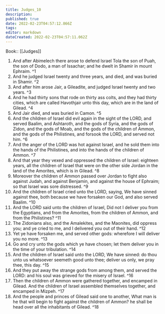 ```yaml
---
title: Judges_10
description: 
published: true
date: 2022-02-23T04:57:12.866Z
tags: 
editor: markdown
dateCreated: 2022-02-23T04:57:11.062Z
---
```


 Book:: [[Judges]]
 1. And after Abimelech there arose to defend Israel Tola the son of Puah, the son of Dodo, a man of Issachar; and he dwelt in Shamir in mount Ephraim. ^1
 2. And he judged Israel twenty and three years, and died, and was buried in Shamir. ^2
 3. And after him arose Jair, a Gileadite, and judged Israel twenty and two years. ^3
 4. And he had thirty sons that rode on thirty ass colts, and they had thirty cities, which are called Havothjair unto this day, which are in the land of Gilead. ^4
 5. And Jair died, and was buried in Camon. ^5
 6. And the children of Israel did evil again in the sight of the LORD, and served Baalim, and Ashtaroth, and the gods of Syria, and the gods of Zidon, and the gods of Moab, and the gods of the children of Ammon, and the gods of the Philistines, and forsook the LORD, and served not him. ^6
 7. And the anger of the LORD was hot against Israel, and he sold them into the hands of the Philistines, and into the hands of the children of Ammon. ^7
 8. And that year they vexed and oppressed the children of Israel: eighteen years, all the children of Israel that were on the other side Jordan in the land of the Amorites, which is in Gilead. ^8
 9. Moreover the children of Ammon passed over Jordan to fight also against Judah, and against Benjamin, and against the house of Ephraim; so that Israel was sore distressed. ^9
 10. And the children of Israel cried unto the LORD, saying, We have sinned against thee, both because we have forsaken our God, and also served Baalim. ^10
 11. And the LORD said unto the children of Israel, Did not I deliver you from the Egyptians, and from the Amorites, from the children of Ammon, and from the Philistines? ^11
 12. The Zidonians also, and the Amalekites, and the Maonites, did oppress you; and ye cried to me, and I delivered you out of their hand. ^12
 13. Yet ye have forsaken me, and served other gods: wherefore I will deliver you no more. ^13
 14. Go and cry unto the gods which ye have chosen; let them deliver you in the time of your tribulation. ^14
 15. And the children of Israel said unto the LORD, We have sinned: do thou unto us whatsoever seemeth good unto thee; deliver us only, we pray thee, this day. ^15
 16. And they put away the strange gods from among them, and served the LORD: and his soul was grieved for the misery of Israel. ^16
 17. Then the children of Ammon were gathered together, and encamped in Gilead. And the children of Israel assembled themselves together, and encamped in Mizpeh. ^17
 18. And the people and princes of Gilead said one to another, What man is he that will begin to fight against the children of Ammon? he shall be head over all the inhabitants of Gilead. ^18
